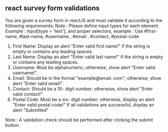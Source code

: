 ## react survey form validations

You are given a survey form in reactJS and must validate it according to the following requirements:
Note : Please define input types for each element. Example : input[type = 'text'], and proper selectors, example : Use #first-name, #last-name, #username , #email , #contact, #postal-code

1. First Name: Display an alert "Enter valid first name!" if the string is empty or contains any leading spaces.
2. Last Name: Display an alert "Enter valid last name!" if the string is empty or contains any leading spaces.
3. Username: Must be alphanumeric; otherwise, show alert "Enter valid username!".
4. Email: Should be in the format "example@email. com"; otherwise, show alert "Enter valid email!".
5. Contact: Should be a 10- digit number; otherwise, show alert "Enter valid contact!"
5. Postal Code: Must be a six- digit number; otherwise, display an alert "Enter valid postal code!"
If all validations are successful, display an alert "Submitted"

Note : A validation check should be performed after clicking the submit button.
